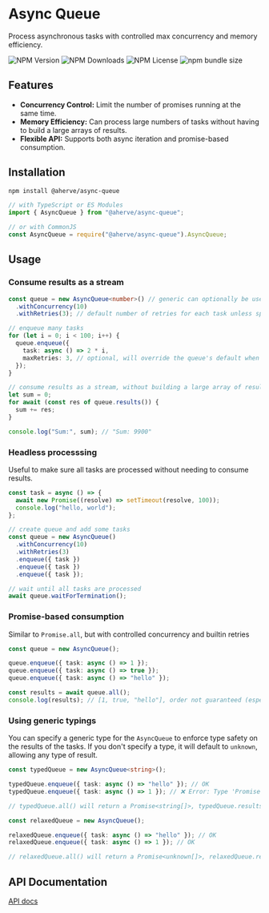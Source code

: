 # Async Queue

Process asynchronous tasks with controlled max concurrency and memory efficiency.

![NPM Version](https://img.shields.io/npm/v/%40aherve%2Fasync-queue)
![NPM Downloads](https://img.shields.io/npm/dm/%40aherve%2Fasync-queue)
![NPM License](https://img.shields.io/npm/l/%40aherve%2Fasync-queue)
![npm bundle size](https://img.shields.io/bundlephobia/min/%40aherve%2Fasync-queue)


## Features

- **Concurrency Control:** Limit the number of promises running at the same time.
- **Memory Efficiency:** Can process large numbers of tasks without having to build a large arrays of results.
- **Flexible API:** Supports both async iteration and promise-based consumption.

## Installation

```bash
npm install @aherve/async-queue
```

```typescript
// with TypeScript or ES Modules
import { AsyncQueue } from "@aherve/async-queue";

// or with CommonJS
const AsyncQueue = require("@aherve/async-queue").AsyncQueue;
```

## Usage

### Consume results as a stream
```typescript
const queue = new AsyncQueue<number>() // generic can optionally be used 
  .withConcurrency(10)
  .withRetries(3); // default number of retries for each task unless specified at task level

// enqueue many tasks
for (let i = 0; i < 100; i++) {
  queue.enqueue({
    task: async () => 2 * i,
    maxRetries: 3, // optional, will override the queue's default when set
  });
}

// consume results as a stream, without building a large array of results
let sum = 0;
for await (const res of queue.results()) {
  sum += res;
}

console.log("Sum:", sum); // "Sum: 9900"
```

### Headless processsing

Useful to make sure all tasks are processed without needing to consume results.

```typescript
const task = async () => {
  await new Promise((resolve) => setTimeout(resolve, 100));
  console.log("hello, world");
};

// create queue and add some tasks
const queue = new AsyncQueue()
  .withConcurrency(10)
  .withRetries(3)
  .enqueue({ task })
  .enqueue({ task })
  .enqueue({ task });

// wait until all tasks are processed
await queue.waitForTermination();
```

### Promise-based consumption

Similar to `Promise.all`, but with controlled concurrency and builtin retries

```typescript
const queue = new AsyncQueue();

queue.enqueue({ task: async () => 1 });
queue.enqueue({ task: async () => true });
queue.enqueue({ task: async () => "hello" });

const results = await queue.all();
console.log(results); // [1, true, "hello"], order not guaranteed (especially if retries happened)
```

### Using generic typings

You can specify a generic type for the `AsyncQueue` to enforce type safety on the results of the tasks. If you don't specify a type, it will default to `unknown`, allowing any type of result.

```typescript
const typedQueue = new AsyncQueue<string>();

typedQueue.enqueue({ task: async () => "hello" }); // OK
typedQueue.enqueue({ task: async () => 1 }); // ❌ Error: Type 'Promise<number>' is not assignable to type 'Promise<string>'.

// typedQueue.all() will return a Promise<string[]>, typedQueue.results() is an AsyncGenerator<string>

const relaxedQueue = new AsyncQueue();

relaxedQueue.enqueue({ task: async () => "hello" }); // OK
relaxedQueue.enqueue({ task: async () => 1 }); // OK

// relaxedQueue.all() will return a Promise<unknown[]>, relaxedQueue.results() is an AsyncGenerator<unknown>
```

## API Documentation

[API docs](./docs/globals.md)
